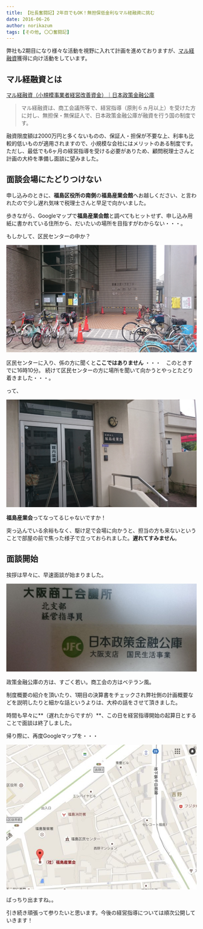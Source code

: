 ```yaml
---
title: 【社長奮闘記】2年目でもOK！無担保低金利なマル経融資に挑む
date: 2016-06-26
author: norikazum
tags: [その他, 〇〇奮闘記]
---
```


弊社も2期目になり様々な活動を視野に入れて計画を進めておりますが、[マル経融資](https://www.jfc.go.jp/n/finance/search/kaizen_m.html)獲得に向け活動をしています。

## マル経融資とは

[マル経融資（小規模事業者経営改善資金）｜日本政策金融公庫](https://www.jfc.go.jp/n/finance/search/kaizen_m.html)

>マル経融資は、商工会議所等で、経営指導（原則６ヵ月以上）を受けた方に対し、無担保・無保証人で、日本政策金融公庫が融資を行う国の制度です。

融資限度額は2000万円と多くないものの、保証人・担保が不要な上、利率も比較的低いものが適用されますので、小規模な会社にはメリットのある制度です。ただし、最低でも6ヶ月の経営指導を受ける必要がありため、顧問税理士さんと計画の大枠を準備し面談に望みました。

## 面談会場にたどりつけない

申し込みのときに、**福島区役所の南側**の**福島産業会館**へお越しください、と言われたので少し遅れ気味で税理士さんと早足で向かいました。

歩きながら、Googleマップで**福島産業会館**と調べてもヒットせず、申し込み用紙に書かれている住所から、だいたいの場所を目指すがわからない・・・。

もしかして、区民センターの中か？

![marukei01](images/applying-for-loan-at-low-interest-1.jpg)

区民センターに入り、係の方に聞くと**ここではありません** ・・・　このときすでに16時10分。
続けて区民センターの方に場所を聞いて向かうとやっとたどり着きました・・・。

って、

![marukei02](images/applying-for-loan-at-low-interest-2.jpg)

**福島産業会**ってなってるじゃないですか！

突っ込んでいる余裕もなく、駆け足で会場に向かうと、担当の方も来ないということで部屋の前で焦った様子で立っておられました。**遅れてすみません**。

## 面談開始

挨拶は早々に、早速面談が始まりました。

![marukei03](images/applying-for-loan-at-low-interest-3.jpg)

政策金融公庫の方は、すごく若い。商工会の方はベテラン風。

制度概要の紹介を頂いたり、1期目の決算書をチェックされ弊社側の計画概要などを説明したりと細かな話というよりは、大枠の話をさせて頂きました。

時間も早々に**（遅れたからですが）**、この日を経営指導開始の起算日とすることで面談は終了しました。

帰り際に、再度Googleマップを・・・

![marukei04](images/applying-for-loan-at-low-interest-4.jpg)

ばっちり出ますね。。

引き続き頑張って参りたいと思います。今後の経営指導については順次公開していきます！